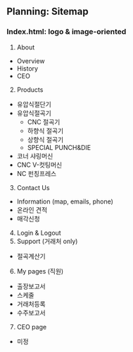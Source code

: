 ## Planning: Sitemap
### Index.html: logo & image-oriented
1. About
- Overview
- History
- CEO
2. Products
- 유압식절단기
- 유압식절곡기
  + CNC 절곡기
  + 하향식 절곡기
  + 상향식 절곡기
  + SPECIAL PUNCH&DIE
- 코너 샤링머신
- CNC V-컷팅머신
- NC 펀칭프레스
3. Contact Us
- Information (map, emails, phone)
- 온라인 견적
- 매각신청
4. Login & Logout
5. Support (거래처 only)
- 절곡계산기
6. My pages (직원)
- 출장보고서
- 스케줄
- 거래처등록
- 수주보고서
7. CEO page
- 미정
